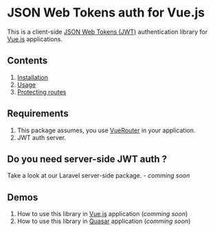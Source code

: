 # JSON Web Tokens auth for Vue.js

This is a client-side [JSON Web Tokens (JWT)](https://jwt.io/) authentication library for [Vue.js](https://vuejs.org/) applications.

## Contents

1. [Installation](docs/installation.md)
2. [Usage](docs/usage.md)
3. [Protecting routes](docs/protect-routes.md)

## Requirements

1. This package assumes, you use [VueRouter](https://router.vuejs.org/) in your application.
2. JWT auth server.

## Do you need server-side JWT auth ?
Take a look at our Laravel server-side package. - *comming soon*

## Demos

1. How to use this library in [Vue.js](https://vuejs.org/) application (*comming soon*)
2. How to use this library in [Quasar](https://quasar.dev/) application (*comming soon*)
